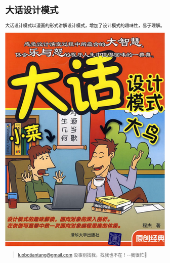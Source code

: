 # 大话设计模式
大话设计模式以漫画的形式讲解设计模式，增加了设计模式的趣味性，易于理解。

<div align="center">  

<img src="https://github.com/luobotiantang/DesignPatterns/blob/master/img/DaHuaDesign.jpg"/> 

</div>


> luobotiantang@gmail.com
> 没事别找我，找我也不在！--我很忙🦆